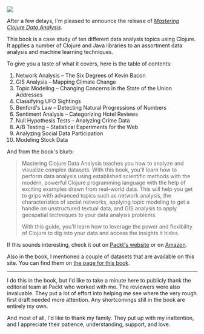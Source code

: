 <img class="bookframe" src="http://dgdsbygo8mp3h.cloudfront.net/sites/default/files/imagecache/productview/4139OS.jpg"/>

After a few delays, I'm pleased to announce the release of [*Mastering Clojure
Data Analysis*][packt].

<!--more-->

This book is a case study of ten different data analysis topics using Clojure.
It applies a number of Clojure and Java libraries to an assortment data
analysis and machine learning techniques.

To give you a taste of what it covers, here is the table of contents:

1. Network Analysis – The Six Degrees of Kevin Bacon
1. GIS Analysis – Mapping Climate Change
1. Topic Modeling – Changing Concerns in the State of the Union Addresses
1. Classifying UFO Sightings
1. Benford's Law – Detecting Natural Progressions of Numbers
1. Sentiment Analysis – Categorizing Hotel Reviews
1. Null Hypothesis Tests – Analyzing Crime Data
1. A/B Testing – Statistical Experiments for the Web
1. Analyzing Social Data Participation
1. Modeling Stock Data

And from the book's blurb:

> Mastering Clojure Data Analysis teaches you how to analyze and visualize
> complex datasets. With this book, you'll learn how to perform data analysis
> using established scientific methods with the modern, powerful Clojure
> programming language with the help of exciting examples drawn from real-world
> data. This will help you get to grips with advanced topics such as network
> analysis, the characteristics of social networks, applying topic modeling to
> get a handle on unstructured textual data, and GIS analysis to apply
> geospatial techniques to your data analysis problems.
>
> With this guide, you'll learn how to leverage the power and flexibility of
> Clojure to dig into your data and access the insights it hides.

If this sounds interesting, check it out on [Packt's website][packt] or on
[Amazon][amazon].

Also in the book, I mentioned a couple of datasets that are available on this
site. You can find them on [the page for this book][data].

---

I do this in the book, but I'd like to take a minute here to publicly thank the
editorial team at Packt who worked with me. The reviewers were also invaluable.
They put a lot of effort into helping me see where the very rough first draft
needed more attention. Any shortcomings still in the book are entirely my own.

And most of all, I'd like to thank my family. They put up with my inattention,
and I appreciate their patience, understanding, support, and love.


<!--
<a href="http://www.amazon.com/gp/product/B00KLAJ66S/ref=as_li_tl?ie=UTF8&camp=1789&creative=390957&creativeASIN=B00KLAJ66S&linkCode=as2&tag=httpwwwericro-20&linkId=JK7FNAPWBI467EIC">Mastering Clojure Data Analysis</a><img src="http://ir-na.amazon-adsystem.com/e/ir?t=httpwwwericro-20&l=as2&o=1&a=B00KLAJ66S" width="1" height="1" border="0" alt="" style="border:none !important; margin:0px !important;" />
-->

[packt]: http://j.mp/McDla
[amazon]: http://www.amazon.com/gp/product/B00KLAJ66S/ref=as_li_tl?ie=UTF8&camp=1789&creative=390957&creativeASIN=B00KLAJ66S&linkCode=as2&tag=httpwwwericro-20&linkId=JK7FNAPWBI467EIC
[data]: /clj-data-master/

